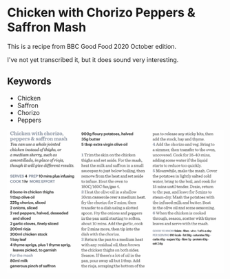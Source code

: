 
# Chicken with Chorizo Peppers & Saffron Mash # 

This is a recipe from BBC Good Food 2020 October edition.

I've not yet transcribed it, but it does sound very interesting.

## Keywords

- Chicken
- Saffron
- Chorizo
- Peppers

![Chicken with Chorizo Peppers and Saffron Mash](/public/images/Chicken-With-Chorizo-Peppers-&-Saffron-Mash.png)

